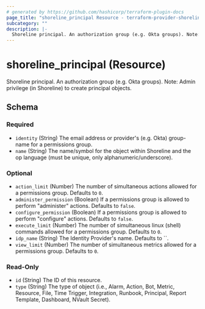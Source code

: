 ```yaml
---
# generated by https://github.com/hashicorp/terraform-plugin-docs
page_title: "shoreline_principal Resource - terraform-provider-shoreline"
subcategory: ""
description: |-
  Shoreline principal. An authorization group (e.g. Okta groups). Note: Admin privilege (in Shoreline) to create principal objects.
---
```


# shoreline_principal (Resource)

Shoreline principal. An authorization group (e.g. Okta groups). Note: Admin privilege (in Shoreline) to create principal objects.



<!-- schema generated by tfplugindocs -->
## Schema

### Required

- `identity` (String) The email address or provider's (e.g. Okta) group-name for a permissions group.
- `name` (String) The name/symbol for the object within Shoreline and the op language (must be unique, only alphanumeric/underscore).

### Optional

- `action_limit` (Number) The number of simultaneous actions allowed for a permissions group. Defaults to `0`.
- `administer_permission` (Boolean) If a permissions group is allowed to perform "administer" actions. Defaults to `false`.
- `configure_permission` (Boolean) If a permissions group is allowed to perform "configure" actions. Defaults to `false`.
- `execute_limit` (Number) The number of simultaneous linux (shell) commands allowed for a permissions group. Defaults to `0`.
- `idp_name` (String) The Identity Provider's name. Defaults to ``.
- `view_limit` (Number) The number of simultaneous metrics allowed for a permissions group. Defaults to `0`.

### Read-Only

- `id` (String) The ID of this resource.
- `type` (String) The type of object (i.e., Alarm, Action, Bot, Metric, Resource, File, Time Trigger, Integration, Runbook, Principal, Report Template, Dashboard, NVault Secret).
